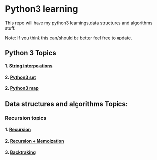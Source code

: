 # Python3 learning

This repo will have my python3 learnings,data structures and algorithms stuff.

Note: If you think this can/should be better feel free to update.

## Python 3 Topics

#### 1. [String interpolations](https://github.com/nitishvu/python3_stuff/tree/master/py3_concepts/String_Interpolation.py)

#### 2. [Python3 set ](https://github.com/nitishvu/python3_stuff/tree/master/py3_concepts/python3_sets.py)

#### 2. [Python3 map ](https://github.com/nitishvu/python3_stuff/tree/master/py3_concepts/python3_maps.py)

## Data structures and algorithms Topics:

### Recursion topics

#### 1. [Recursion](https://github.com/nitishvu/python3_stuff/tree/master/Recursion)

#### 2. [Recursion + Memoization](https://github.com/nitishvu/python3_stuff/tree/master/Recursion/fibonacci.py)

#### 3. [Backtraking](https://github.com/nitishvu/python3_stuff/tree/master/Recursion/backtraking/)
